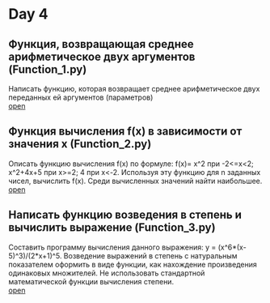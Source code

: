 # Day 4

## Функция, возвращающая среднее арифметическое двух аргументов (Function_1.py)
Написать функцию, которая возвращает среднее арифметическое двух переданных ей аргументов (параметров)<br>
[open](/Day4/Function_1.py)

## Функция вычисления f(x) в зависимости от значения x (Function_2.py)
Описать функцию вычисления f(x) по формуле:
f(x)= x^2 при -2<=x<2;
x^2+4x+5 при x>=2;
4 при x<-2.
Используя эту функцию для n заданных чисел, вычислить f(x). Среди вычисленных значений найти наибольшее.<br>
[open](/Day4/Function_2.py)

## Написать функцию возведения в степень и вычислить выражение (Function_3.py)
Составить программу вычисления данного выражения: y = (x^6*(x-5)^3)/(2*x+1)^5. 
Возведение выражений в степень с натуральным показателем оформить в виде функции, как нахождение произведения одинаковых множителей. 
Не использовать стандартной математической функции вычисления степени.<br>
[open](/Day4/Function_3.py)